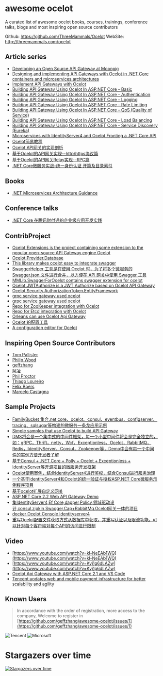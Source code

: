﻿# awesome ocelot
A curated list of awesome ocelot books, courses, trainings, conference talks, blogs and most inspiring open source contributors

Github: https://github.com/ThreeMammals/Ocelot
WebSite: http://threemammals.com/ocelot

## Article series
* [Developing an Open Source API Gateway at Moonpig](https://engineering.moonpig.com/development/developing-open-source-api-gateway-moonpig)
* [Designing and implementing API Gateways with Ocelot in .NET Core containers and microservices architectures](https://blogs.msdn.microsoft.com/cesardelatorre/2018/05/15/designing-and-implementing-api-gateways-with-ocelot-in-a-microservices-and-container-based-architecture/)
* [Implement API Gateways with Ocelot](https://docs.microsoft.com/en-us/dotnet/standard/microservices-architecture/multi-container-microservice-net-applications/implement-api-gateways-with-ocelot)
* [Building API Gateway Using Ocelot In ASP.NET Core - Basic](http://www.c-sharpcorner.com/article/building-api-gateway-using-ocelot-in-asp-net-core/)
* [Building API Gateway Using Ocelot In ASP.NET Core - Authentication](http://www.c-sharpcorner.com/article/building-api-gateway-using-ocelot-in-asp-net-core-part-two/)
* [Building API Gateway Using Ocelot In ASP.NET Core - Logging](http://www.c-sharpcorner.com/article/building-api-gateway-using-ocelot-in-asp-net-core-part-three-logging2/)
* [Building API Gateway Using Ocelot In ASP.NET Core - Rate Limiting](http://www.c-sharpcorner.com/article/building-api-gateway-using-ocelot-in-asp-net-core-rate-limiting-part-four/)
* [Building API Gateway Using Ocelot In ASP.NET Core - QoS (Quality of Service) ](https://www.c-sharpcorner.com/article/building-api-gateway-using-ocelot-in-asp-net-core-qos/)
* [Building API Gateway Using Ocelot In ASP.NET Core - Load Balancing](https://www.c-sharpcorner.com/article/building-api-gateway-using-ocelot-in-asp-net-core-load-balancing/)
* [ Building API Gateway Using Ocelot In ASP.NET Core - Service Discovery (Eureka)](https://www.c-sharpcorner.com/article/building-api-gateway-using-ocelot-in-asp-net-core-service-discoveryeureka/)
* [Microservices with IdentityServer4 and Ocelot Fronting a .NET Core API](https://squarewidget.com/microservices-with-identityserver4-and-ocelot-fronting-a-net-core-api/)
* [Ocelot简易教程](https://github.com/yilezhu/OcelotDemo/wiki)
* [Ocelot API网关的实现剖析](https://www.cnblogs.com/shanyou/p/7787183.html)
* [基于Ocelot的API网关实现--http/https协议篇](https://www.cnblogs.com/SteveLee/p/Ocelot_Api_http_and_https.html)
* [基于Ocelot的API网关Relay实现--RPC篇](https://www.cnblogs.com/SteveLee/p/Ocelot_Api_http_route_RPC.html)
* [.NET Core微服务实战-统一身份认证 开篇及目录索引](https://www.cnblogs.com/jackcao/p/9928879.html)

## Books
* [.NET Microservices Architecture Guidance](https://dotnet.microsoft.com/learn/web/microservices-architecture)

## Conference talks
* [.NET Core 在腾讯财付通的企业级应用开发实践](https://v.qq.com/iframe/player.html?vid=c0508ti8mxo)

## ContribProject
* [Ocelot Extensions is the project containing some extension to the popular open-source API Gateway engine Ocelot](https://github.com/childotg/Ocelot.Extensions)
* [Ocelot.Provider.Database](https://github.com/tianxin8206/Ocelot.Provider.Database)
* [This library makes ocelot easy to integrate swagger](https://github.com/Rwing/OcelotSwagger)
* [SwaggerHelper 工具是在使用 Ocelot 时，为了将多个微服务的 Swagger.json 文件进行合并，以方便在 API 网关中使用 Swagger 工具](https://github.com/ZhongruiGroup/Swagger-Helper)
* [MMLib.SwaggerForOcelot contains swagger extension for ocelot](https://github.com/Burgyn/MMLib.SwaggerForOcelot)
* [Ocelot.JWTAuthorize is a JWT Authorize based on Ocelot API Gateway](https://github.com/axzxs2001/Ocelot.JWTAuthorize)
*  [Ocelot.Security.AuthorizationToken.EntityFramework](https://github.com/aqa510415008/Ocelot.Security.AuthorizationToken.EntityFramework)
* [grpc service gateway used ocelot](https://github.com/BuiltCloud/Ocelot.GrpcHttpGateway)
* [grpc service gateway used ocelot](https://github.com/yuezhishun/Ocelot.GrpcHttpGateway)
* [Repo for ZooKeeper integration with Ocelot](https://github.com/BuiltCloud/Ocelot.Provider.ZooKeeper)
* [Repo for Etcd integration with Ocelot](https://github.com/BuiltCloud/Ocelot.Provider.Etcd)
* [Orleans can use Ocelot Api Gateway](https://github.com/aqa510415008/Ocelot.OrleansHttpGateway)
* [Ocelot 的配置工具](https://github.com/JustWei-OST/Ocelot.Configurator)
* [A configuration editor for Ocelot](https://github.com/dbarkwell/Ocelot.ConfigEditor)

## Inspiring Open Source Contributors
* [Tom Pallister](https://github.com/TomPallister)
* [Philip Wood](https://github.com/binarymash)
* [geffzhang](https://github.com/geffzhang)
* [阿凌](https://github.com/aqa510415008)
* [Phil Proctor](https://github.com/philproctor)
* [Thiago Loureiro](https://github.com/thiagoloureiro)
* [Felix Boers](https://github.com/FelixBoers)
* [Marcelo Castagna](https://github.com/margaale)

## Sample Projects
* [FamilyBucket 集合.net core、ocelot、consul、eventbus、configserver、tracing、sqlsugar等构建的微服务一条龙应用示例](https://github.com/q315523275/FamilyBucket)
* [Simple samples that use Ocelot to build API Gateway](https://github.com/catcherwong-archive/APIGatewayDemo)
* [DMS将会是一个集中式的中间件框架，每一个小型中间件将会是完全独立的，如：gRPC，Thrift，netty，Wcf，Exceptionless，Ocelot，RabbitMQ，Redis，IdentityServer，Consul，Zookeeper等，Demo中会有每一个中间件的实例方便开发者了解](https://github.com/hailang2ll/DMS)
* [基于Consul + .NET Core + Polly + Ocelot + Exceptionless + IdentityServer等开源项目的微服务开发框架
](https://github.com/geffzhang/NanoFabric) 
* [Ocelot使用案例，结合IdentityServer4进行鉴权，结合Consul进行服务治理](https://github.com/ShaoHans/OcelotSample )
* [一个基于IdentityServer4和Ocelot的统一验证与授权ASP.NET Core微服务示例程序项目](https://github.com/EdisonChou/IdentityService.Sample.DotNetCore)
* [基于ocelot扩展自定义网关](https://github.com/jinyancao/czar.gateway)
* [ASP.NET Core 2.2 Web API Gateway Demo](https://github.com/matjazbravc/AspNetCore-Api-Gateway-Demo)
* [集IdentityServer4,Ef Core,dapper,Policy,领域驱动设计,consul,zipkin,Swagger,Cap+RabbitMq,Ocelot网关一体的项目](https://github.com/476515159/IdentityServer4Sample)
* [docker Ocelot Console Identityserver4](https://github.com/cysnet/docker-microserver)
* [重写Ocelot配置文件获取方式从数据库中获取，并重写认证以及限流功能。可以针对每个客户端对每个API的访问进行限制](https://github.com/yilezhu/Ocelot.ConfigAuthLimitCache)


## Video
* [https://www.youtube.com/watch?v=kl-NeEAb1WQ](https://www.youtube.com/watch?v=kl-NeEAb1WQ)
* [https://www.youtube.com/watch?v=Kvj1g6dLAZw](https://www.youtube.com/watch?v=Kvj1g6dLAZw)
* [Ocelot Api Gateway with ASP.NET Core 2.1 and VS Code](https://codango.com/ocelot-api-gateway-with-asp-net-core-2-1-and-vs-code/)
* [Tencent updates web and mobile payment infrastructure for better scalability and agility](http://videos.microsoft.com/customer-stories/watch/Ub3bRAkE76CkemSfXkioug)


## Known Users

> In accordance with the order of registration, more access to the company, Welcome to register in [https://github.com/geffzhang/awesome-ocelot/issues/1](https://github.com/geffzhang/awesome-ocelot/issues/1)

![Tencent](https://github.com/geffzhang/awesome-ocelot/blob/master/docs/images/known-users/tencent.jpg) 
![Microsoft](https://github.com/geffzhang/awesome-ocelot/blob/master/docs/images/known-users/microsoft.jpg) 

# Stargazers over time
[![Stargazers over time](https://starcharts.herokuapp.com/ThreeMammals/Ocelot.svg)](https://starcharts.herokuapp.com/ThreeMammals/Ocelot)
